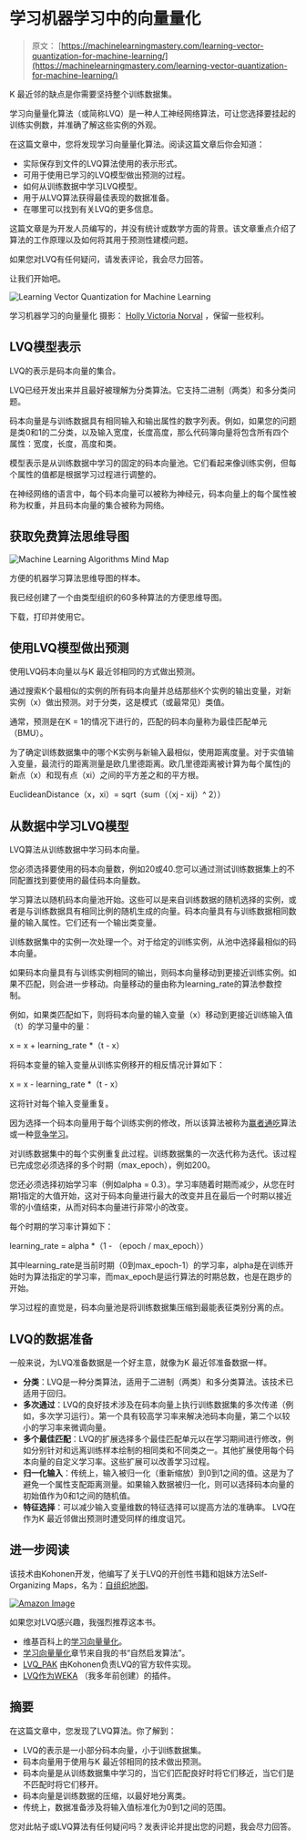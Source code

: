# 学习机器学习中的向量量化

> 原文： [https://machinelearningmastery.com/learning-vector-quantization-for-machine-learning/](https://machinelearningmastery.com/learning-vector-quantization-for-machine-learning/)

K 最近邻的缺点是你需要坚持整个训练数据集。

学习向量量化算法（或简称LVQ）是一种人工神经网络算法，可让您选择要挂起的训练实例数，并准确了解这些实例的外观。

在这篇文章中，您将发现学习向量量化算法。阅读这篇文章后你会知道：

*   实际保存到文件的LVQ算法使用的表示形式。
*   可用于使用已学习的LVQ模型做出预测的过程。
*   如何从训练数据中学习LVQ模型。
*   用于从LVQ算法获得最佳表现的数据准备。
*   在哪里可以找到有关LVQ的更多信息。

这篇文章是为开发人员编写的，并没有统计或数学方面的背景。该文章重点介绍了算法的工作原理以及如何将其用于预测性建模问题。

如果您对LVQ有任何疑问，请发表评论，我会尽力回答。

让我们开始吧。

![Learning Vector Quantization for Machine Learning](img/128726af4ffca05f1009aa49f39525e8.jpg)

学习机器学习的向量量化
摄影： [Holly Victoria Norval](https://www.flickr.com/photos/hollystar47/20282213340) ，保留一些权利。

## LVQ模型表示

LVQ的表示是码本向量的集合。

LVQ已经开发出来并且最好被理解为分类算法。它支持二进制（两类）和多分类问题。

码本向量是与训练数据具有相同输入和输出属性的数字列表。例如，如果您的问题是类0和1的二分类，以及输入宽度，长度高度，那么代码簿向量将包含所有四个属性：宽度，长度，高度和类。

模型表示是从训练数据中学习的固定的码本向量池。它们看起来像训练实例，但每个属性的值都是根据学习过程进行调整的。

在神经网络的语言中，每个码本向量可以被称为神经元，码本向量上的每个属性被称为权重，并且码本向量的集合被称为网络。

## 获取免费算法思维导图

![Machine Learning Algorithms Mind Map](img/2ce1275c2a1cac30a9f4eea6edd42d61.jpg)

方便的机器学习算法思维导图的样本。

我已经创建了一个由类型组织的60多种算法的方便思维导图。

下载，打印并使用它。

## 使用LVQ模型做出预测

使用LVQ码本向量以与K 最近邻相同的方式做出预测。

通过搜索K个最相似的实例的所有码本向量并总结那些K个实例的输出变量，对新实例（x）做出预测。对于分类，这是模式（或最常见）类值。

通常，预测是在K = 1的情况下进行的，匹配的码本向量称为最佳匹配单元（BMU）。

为了确定训练数据集中的哪个K实例与新输入最相似，使用距离度量。对于实值输入变量，最流行的距离测量是欧几里德距离。欧几里德距离被计算为每个属性j的新点（x）和现有点（xi）之间的平方差之和的平方根。

EuclideanDistance（x，xi）= sqrt（sum（（xj - xij）^ 2））

## 从数据中学习LVQ模型

LVQ算法从训练数据中学习码本向量。

您必须选择要使用的码本向量数，例如20或40.您可以通过测试训练数据集上的不同配置找到要使用的最佳码本向量数。

学习算法以随机码本向量池开始。这些可以是来自训练数据的随机选择的实例，或者是与训练数据具有相同比例的随机生成的向量。码本向量具有与训练数据相同数量的输入属性。它们还有一个输出类变量。

训练数据集中的实例一次处理一个。对于给定的训练实例，从池中选择最相似的码本向量。

如果码本向量具有与训练实例相同的输出，则码本向量移动到更接近训练实例。如果不匹配，则会进一步移动。向量移动的量由称为learning_rate的算法参数控制。

例如，如果类匹配如下，则将码本向量的输入变量（x）移动到更接近训练输入值（t）的学习量中的量：

x = x + learning_rate *（t - x）

将码本变量的输入变量从训练实例移开的相反情况计算如下：

x = x - learning_rate *（t - x）

这将针对每个输入变量重复。

因为选择一个码本向量用于每个训练实例的修改，所以该算法被称为[赢者通吃](https://en.wikipedia.org/wiki/Winner-take-all_(computing))算法或一种[竞争学习](https://en.wikipedia.org/wiki/Competitive_learning)。

对训练数据集中的每个实例重复此过程。训练数据集的一次迭代称为迭代。该过程已完成您必须选择的多个时期（max_epoch），例如200。

您还必须选择初始学习率（例如alpha = 0.3）。学习率随着时期而减少，从您在时期1指定的大值开始，这对于码本向量进行最大的改变并且在最后一个时期以接近零的小值结束，从而对码本向量进行非常小的改变。

每个时期的学习率计算如下：

learning_rate = alpha *（1 - （epoch / max_epoch））

其中learning_rate是当前时期（0到max_epoch-1）的学习率，alpha是在训练开始时为算法指定的学习率，而max_epoch是运行算法的时期总数，也是在跑步的开始。

学习过程的直觉是，码本向量池是将训练数据集压缩到最能表征类别分离的点。

## LVQ的数据准备

一般来说，为LVQ准备数据是一个好主意，就像为K 最近邻准备数据一样。

*   **分类**：LVQ是一种分类算法，适用于二进制（两类）和多分类算法。该技术已适用于回归。
*   **多次通过**：LVQ的良好技术涉及在码本向量上执行训练数据集的多次传递（例如，多次学习运行）。第一个具有较高学习率来解决池码本向量，第二个以较小的学习率来微调向量。
*   **多个最佳匹配**：LVQ的扩展选择多个最佳匹配单元以在学习期间进行修改，例如分别针对和远离训练样本绘制的相同类和不同类之一。其他扩展使用每个码本向量的自定义学习率。这些扩展可以改善学习过程。
*   **归一化输入**：传统上，输入被归一化（重新缩放）到0到1之间的值。这是为了避免一个属性支配距离测量。如果输入数据被归一化，则可以选择码本向量的初始值作为0和1之间的随机值。
*   **特征选择**：可以减少输入变量维数的特征选择可以提高方法的准确率。 LVQ在作为K 最近邻做出预测时遭受同样的维度诅咒。

## 进一步阅读

该技术由Kohonen开发，他编写了关于LVQ的开创性书籍和姐妹方法Self-Organizing Maps，名为：[自组织地图](http://www.amazon.com/dp/3540679219?tag=inspiredalgor-20)。

[![Amazon Image](img/741e0a605620af7a68b5e096dd05139b.jpg)](http://www.amazon.com/dp/3540679219?tag=inspiredalgor-20)

如果您对LVQ感兴趣，我强烈推荐这本书。

*   维基百科上的[学习向量量化](https://en.wikipedia.org/wiki/Learning_vector_quantization)。
*   [学习向量量化](http://www.cleveralgorithms.com/nature-inspired/neural/lvq.html)章节来自我的书“自然启发算法”。
*   [LVQ_PAK](http://www.cis.hut.fi/research/lvq_pak/) 由Kohonen负责LVQ的官方软件实现。
*   [LVQ作为WEKA](http://wekaclassalgos.sourceforge.net/) （我多年前创建）的插件。

## 摘要

在这篇文章中，您发现了LVQ算法。你了解到：

*   LVQ的表示是一小部分码本向量，小于训练数据集。
*   码本向量用于使用与K 最近邻相同的技术做出预测。
*   码本向量是从训练数据集中学习的，当它们匹配良好时将它们移近，当它们是不匹配时将它们移开。
*   码本向量是训练数据的压缩，以最好地分离类。
*   传统上，数据准备涉及将输入值标准化为0到1之间的范围。

您对此帖子或LVQ算法有任何疑问吗？发表评论并提出您的问题，我会尽力回答。